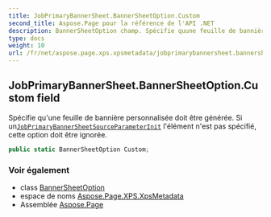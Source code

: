 ```yaml
---
title: JobPrimaryBannerSheet.BannerSheetOption.Custom
second_title: Aspose.Page pour la référence de l'API .NET
description: BannerSheetOption champ. Spécifie quune feuille de bannière personnalisée doit être générée. Si unJobPrimaryBannerSheetSourceParameterInit lélément nest pas spécifié cette option doit être ignorée.
type: docs
weight: 10
url: /fr/net/aspose.page.xps.xpsmetadata/jobprimarybannersheet.bannersheetoption/custom/
---
```

## JobPrimaryBannerSheet.BannerSheetOption.Custom field

Spécifie qu'une feuille de bannière personnalisée doit être générée. Si un[`JobPrimaryBannerSheetSource`](../../jobprimarybannersheetsource/)[`ParameterInit`](../../parameterinit/) l'élément n'est pas spécifié, cette option doit être ignorée.

```csharp
public static BannerSheetOption Custom;
```

### Voir également

* class [BannerSheetOption](../)
* espace de noms [Aspose.Page.XPS.XpsMetadata](../../jobprimarybannersheet.bannersheetoption/)
* Assemblée [Aspose.Page](../../../)


